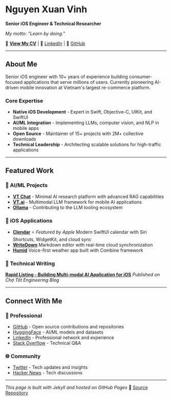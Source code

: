 # Nguyen Xuan Vinh

**Senior iOS Engineer & Technical Researcher**

_My motto: "Learn by doing."_

📄 **[View My CV](https://vinhnx.github.io/cv.html)** | 💼 [LinkedIn](https://www.linkedin.com/in/vinhnx) | 🐙 [GitHub](https://github.com/vinhnx)

---

## About Me

Senior iOS engineer with 10+ years of experience building consumer-focused applications that serve millions of users. Currently pioneering AI-driven mobile innovation at Vietnam's largest re-commerce platform.

### Core Expertise

-   **Native iOS Development** - Expert in Swift, Objective-C, UIKit, and SwiftUI
-   **AI/ML Integration** - Implementing LLMs, computer vision, and NLP in mobile apps
-   **Open Source** - Maintainer of 15+ projects with 2M+ collective downloads
-   **Technical Leadership** - Architecting scalable solutions for high-traffic applications

---

## Featured Work

### 🤖 AI/ML Projects

-   **[VT Chat](https://github.com/vinhnx/vtchat)** - Minimal AI research platform with advanced RAG capabilities
-   **[VT.ai](https://github.com/vinhnx/VT.ai)** - Multimodal LLM framework for mobile AI applications
-   **[Ollama](https://github.com/ollama/ollama)** - Contributing to the LLM tooling ecosystem

### 📱 iOS Applications

-   **[Clendar](https://apps.apple.com/us/app/clendar-a-calendar-app/id1548102041)** ⭐ _Featured by Apple_
    Modern SwiftUI calendar with Siri Shortcuts, WidgetKit, and cloud sync
-   **[WriteDown](http://vinhnx.github.io/writedown-site/)**
    Markdown editor with real-time cloud synchronization
-   **[Humid](http://vinhnx.github.io/humid-site/)**
    Voice-first weather app built with Combine framework

### 📝 Technical Writing

**[Rapid Listing - Building Multi-modal AI Application for iOS](https://blog.chotot.com/rapid-listing-building-multi-modal-ai-application/)**
_Published on Chợ Tốt Engineering Blog_

---

## Connect With Me

### 🔗 Professional

-   [GitHub](https://github.com/vinhnx) - Open source contributions and repositories
-   [HuggingFace](https://huggingface.co/vinhnx90) - AI/ML models and datasets
-   [LinkedIn](https://www.linkedin.com/in/vinhnx) - Professional network and experience
-   [Stack Overflow](https://stackoverflow.com/users/1477298/vinh-nguyen) - Technical Q&A

### 🌐 Community

-   [Twitter](https://twitter.com/vinhnx) - Tech updates and insights
-   [Hacker News](https://news.ycombinator.com/user?id=vinhnx) - Tech discussions

---

_This page is built with Jekyll and hosted on GitHub Pages_
📂 [Source Repository](https://github.com/vinhnx/vinhnx.github.io)
